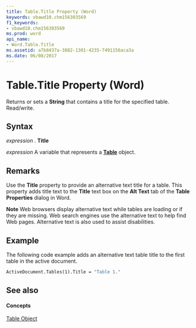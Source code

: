 ```yaml
---
title: Table.Title Property (Word)
keywords: vbawd10.chm156303569
f1_keywords:
- vbawd10.chm156303569
ms.prod: word
api_name:
- Word.Table.Title
ms.assetid: a7b8437a-3882-1301-4235-7491156aca3a
ms.date: 06/08/2017
---
```



# Table.Title Property (Word)

Returns or sets a  **String** that contains a title for the specified table. Read/write.


## Syntax

 _expression_ . **Title**

 _expression_ A variable that represents a **[Table](table-object-word.md)** object.


## Remarks

Use the  **Title** property to provide an alternative text title for a table. This property adds title text to the **Title** text box on the **Alt Text** tab of the **Table Properties** dialog in Word.


 **Note**  Web browsers display alternative text while tables are loading or if they are missing. Web search engines use the alternative text to help find Web pages. Alternative text is also used to assist disabilities.


## Example

The following code example adds an alternative text table title to the first table in the active document.


```vb
ActiveDocument.Tables(1).Title = "Table 1."
```


## See also


#### Concepts


[Table Object](table-object-word.md)

